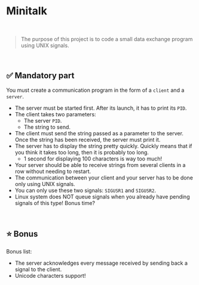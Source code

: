 # Minitalk
<br>

>The purpose of this project is to code a small data exchange program using UNIX signals.
<br>


## ✅ Mandatory part

You must create a communication program in the form of a `client` and a `server`.

- The server must be started first. After its launch, it has to print its `PID`.
- The client takes two parameters:
	- The server `PID`.
	- The string to send.
- The client must send the string passed as a parameter to the server. Once the string has been received, the server must print it.
- The server has to display the string pretty quickly. Quickly means that if you think it takes too long, then it is probably too long.
	- 1 second for displaying 100 characters is way too much!
- Your server should be able to receive strings from several clients in a row without needing to restart.
- The communication between your client and your server has to be done only using UNIX signals.
- You can only use these two signals: `SIGUSR1` and `SIGUSR2`.
- Linux system does NOT queue signals when you already have pending signals of this type! Bonus time?


<br>

## ⭐ Bonus

Bonus list:

- The server acknowledges every message received by sending back a signal to the client.
- Unicode characters support!